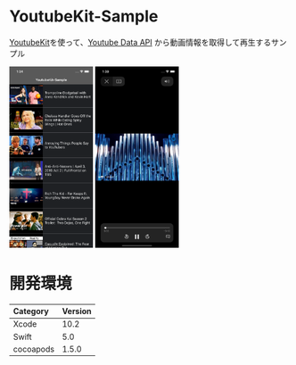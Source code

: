 # YoutubeKit-Sample
[YoutubeKit](https://github.com/rinov/YoutubeKit)を使って、[Youtube Data API](https://developers.google.com/youtube/v3/getting-started) から動画情報を取得して再生するサンプル

<img src="https://raw.githubusercontent.com/ddd503/Image-Resource/master/youtubeKit_1.png" width="150">  <img src="https://raw.githubusercontent.com/ddd503/Image-Resource/master/youtubeKit_2.png" width="150">

# 開発環境

|Category | Version |
|:-----------|:------------|
| Xcode | 10.2 |
| Swift | 5.0 |
| cocoapods | 1.5.0 |
